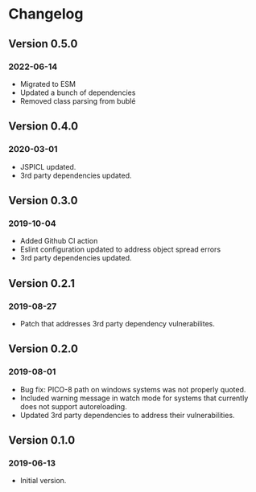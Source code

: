 # Changelog

## Version 0.5.0

### 2022-06-14

- Migrated to ESM
- Updated a bunch of dependencies
- Removed class parsing from bublé

## Version 0.4.0

### 2020-03-01

- JSPICL updated.
- 3rd party dependencies updated.

## Version 0.3.0

### 2019-10-04

- Added Github CI action
- Eslint configuration updated to address object spread errors
- 3rd party dependencies updated.

## Version 0.2.1

### 2019-08-27

- Patch that addresses 3rd party dependency vulnerabilites.

## Version 0.2.0

### 2019-08-01

- Bug fix: PICO-8 path on windows systems was not properly quoted.
- Included warning message in watch mode for systems that currently does not support autoreloading.
- Updated 3rd party dependencies to address their vulnerabilities.

## Version 0.1.0

### 2019-06-13

- Initial version.
